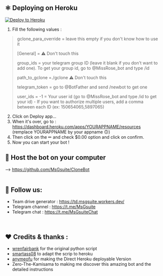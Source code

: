 ## ⚛️ Deploying on Heroku

<p><a href="https://heroku.com/deploy"> <img src="https://img.shields.io/badge/Deploy%20To%20Heroku-blueviolet?style=for-the-badge&logo=heroku" alt="Deploy to Heroku" /></a></p>


1. Fill the following values : 

> gclone_para_override = leave this empty if you don't know how to use it
>
> [General] =  ⚠ Don't touch this
>
> group_ids = your telegram group ID (leave it blank if you don't want to add one). To get your group id, go to @MissRose_bot and type /id
>
> path_to_gclone =./gclone  ⚠ Don't touch this
>
> telegram_token = go to @BotFather and send /newbot to get one
>
> user_ids = -1 = Your user id (go to @MissRose_bot and type /id to get your id) - If you want to authorize multiple users, add a comma between each ID (ex: 150654065,5897065)

2. Click on Deploy app...
3. When it's over, go to : https://dashboard.heroku.com/apps/YOURAPPNAME/resources (remplace YOURAPPNAME by your appname 🙃)
4. Then click on the ✏ and check $0.00 option and click on confirm.
5. Now you can start your bot !

## 💠 Host the bot on your computer

--> https://github.com/MsGsuite/CloneBot
<br/><br/>

## 📢 Follow us:
- Team drive generator : https://td.msgsuite.workers.dev/
- Telegram channel : https://t.me/MsGsuite
- Telegram chat : https://t.me/MsGsuiteChat
<br/>

## ❤️ Credits & thanks :
- [wrenfairbank](https://github.com/wrenfairbank/telegram_gcloner) for the original python script
- [smartass08](https://github.com/smartass08/telegram_gcloner) to adapt the scrip to heroku
- [anymeofu](https://github.com/anymeofu/CloneBot) for making the Direct Heroku deployable Version
- Zero-The-Kamisama to making me discover this amazing bot and the detailed instructions
